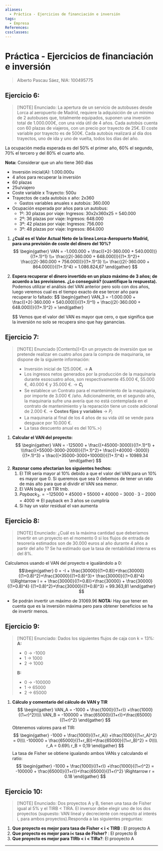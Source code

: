 ```yaml
---
aliases:
  - Práctica - Ejercicios de financiación e inversión
tags:
  - Empresa
References: 
cssclasses:
---
```

# Práctica - Ejercicios de financiación e inversión
> Alberto Pascau Sáez, NIA: 100495775

## Ejercicio 6:

> [!NOTE] Enunciado: 
>  La apertura de un servicio de autobuses desde Lorca al aeropuerto de Madrid, requiere la adquisición de un mínimo de 2 autobuses que, totalmente equipados, suponen una inversión total de 1.000.000€, con una vida útil de 4 años. Cada autobús cuenta con 60 plazas de viajeros, con un precio por trayecto de 25€. El coste variable por trayecto es de 500€. Cada autobús realizará al día dos trayectos, uno de ida y uno de vuelta, todos los días del año.
>  
 La ocupación media esperada es del 50% el primer año, 60% el segundo, 70% el tercero y del 80% el cuarto año.
 
**Nota:** Considerar que un año tiene 360 días
+ Inversión inicial(A): 1.000.000u
+ 4 años para recuperar la inversión
+ 60 plazas
+ 25u/viajero
+ Coste variable x Trayecto: 500u
+ Trayectos de cada autobús x año: 2x360
	+ Gastos variables anuales x autobús: 360.000
+ Ocupación esperada por años para un autobus:
	+ 1º: 30 plazas por viaje: Ingresos: 30x2x360x25 = 540.000
	+ 2º: 36 plazas por viaje: Ingresos: 648.000
	+ 3º: 42 plazas por viaje: Ingresos: 756.000
	+ 3º: 48 plazas por viaje: Ingresos: 864.000

1. **¿Cuál es el Valor Actual Neto de la línea Lorca-Aeropuerto Madrid, para una previsión de coste del dinero del 10%?**
   $$
   \begin{gather}
   VAN = -1.000.000 + \frac{(+2(-360.000 + 540.000))}{(1+.1)^1} \\+ \frac{(2(-360.000 + 648.000))}{(1+.1)^2}+  \frac{(2(-360.000 + 756.000))}{(1+.1)^3} \\+ \frac{(2(-360.000 + 864.000))}{(1+.1)^4} = 1.086.824,67
   \end{gather}
   $$
   
2. **Espera recuperar el dinero invertido en un plazo máximo de 3 años; de acuerdo a las previsiones. ¿Lo conseguirá? (cuantifique la respuesta).**
   Podemos utilizar el análisis del VAN anterior pero solo con dos años, luego veremos cual es el tiempo exacto de ese tercer año para recuperar lo faltado:
   $$
   \begin{gather}
VAN_3 = -1.000.000 + \frac{(+2(-360.000 + 540.000))}{(1+.1)^1} + \frac{(2(-360.000 + 648.000))}{(1+.1)^2} = 
\end{gather}
   
   $$
   Vemos que el valor del VAN es mayor que cero, o que significa que la inversión no solo se recupera sino que hay ganancias. 

## Ejercicio 7:

> [!NOTE] Enunciado
> [Contents](<En un proyecto de inversión que se pretende realizar en cuatro años para la compra
de maquinaria, se dispone de la siguiente información:
>- Inversión inicial de 125.000€. → **A**
>- Los ingresos netos generados por la producción de la maquinaria durante esoscuatro años, son respectivamente 45.000 €, 55.000 €, 40.000 € y 35.000 €. → **$C_i$**
>- Se establece un Contrato para el mantenimiento de la maquinaria, por importe de
>3.000 € /año. Adicionalmente, en el segundo año, la maquinaria sufre una avería
>que no está contemplada en el contrato de mantenimiento y la reparación tiene un
>coste adicional de 2.000 €. → **Costes fijos y variables** → $P_i$
>- La maquinaria al final de los 4 años de su vida útil se vende para desguace por
>10.000 €.
>- La tasa descuento anual es del 10%.>)


1. **Calcular el VAN del proyecto:**
   $$
   \begin{gather}
VAN = -125000 + \frac{(+45000-3000)}{(1+.1)^1} + \\\frac{(+55000-3000-2000)}{(1+.1)^2}+  \frac{(+40000 -3000)}{(1+.1)^3} + \frac{(+35000-3000+10000)}{(1+.1)^4} = 10989.34
\end{gather}
$$
2. **Razonar como afectarían los siguientes hechos:**
	1. El TIR sería mayor al 10% debido a que el valor del VAN para un 10% es mayor que 0. Si queremos que sea 0 debemos de tener un ratio de más alto para que al dividir el VAN sea menor. 
	2. El VAN baja y el TIR tmb. 
	3. $Payback_3. = -125000 + 45000 + 55000 + 40000 - 3000\cdot 3 - 2000 = 4000$ => El payback en 3 años se cumpliría
	4. Si hay un valor residual el van aumenta

## Ejercicio 8:

> [!NOTE]  Enunciado:
> ¿Cuál es la máxima cantidad que deberíamos invertir en un proyecto en el momento 0 si los flujos de entrada de tesorería estimados son de 30.000 euros al año durante 4 años a partir del año 1? Se ha estimado que la tasa de rentabilidad interna es del 8%. 

Calculamos usando el VAN del proyecto e igualándolo a 0: 
$$\begin{gather}
0 = -I + \frac{30000}{(1+0.8)}+\frac{30000}{(1+0.8)^2}+\frac{30000}{(1+0.8)^3}+ \frac{30000}{(1+0.8)^4} \\\Rightarrow I =  + \frac{30000}{(1+0.8)}+\frac{30000} + \frac{30000}{(1+0.8)^4} {(1+0.8)^2}+\frac{30000}{(1+0.8)^3} = 99.363,81
\end{gather}
$$
+ Se podrán invertir un máximo de 31069.96
**NOTA:** Hay que tener en cuenta que es la inversión máxima pero para obtener beneficios se ha de invertir menos.

## Ejercicio 9:

> [!NOTE] Enunciado:
>  Dados los siguientes flujos de caja con k = 13%:
>  **A:** 
>  + 0 → -1000 
>  + 1 → 1000
>  + 2 → 1000
>  
>  **B:**
>  + 0 → -100000 
>  + 1 → 65000
>  + 2 → 65000

1. **Cálculo y comentario del cálculo de VAN y TIR**
   $$
   \begin{gather}
VAN_A = -1000 + \frac{1000}{(1+r)} +\frac{1000}{(1+r)^2}\\\\
VAN_B = -100000 + \frac{65000}{(1+r)}+\frac{65000}{(1+r)^2}
\end{gather}
$$
Obtenemos valores para el TIR:
$$
\begin{gather}
-1000 + \frac{1000}{(1+r_A)} +\frac{1000}{(1+r_A)^2} = 0\\\\
-100000 + \frac{65000}{(1+r_B)}+\frac{65000}{(1+r_B)^2} = 0\\\\
r_A = 0.69\\
r_B = 0,19
\end{gather}
$$
La tasa de Fisher se obtiene igualando ambos VANs y calculando el ratio: 
$$
\begin{gather}
-1000 + \frac{1000}{(1+r)} +\frac{1000}{(1+r)^2} = 
-100000 + \frac{65000}{(1+r)}+\frac{65000}{(1+r)^2} \Rightarrow r = 0.18
\end{gather}
$$


## Ejercicio 10: 

> [!NOTE] Enunciado: 
> Dos proyectos A y B, tienen una tasa de Fisher igual al 5% y el TIRB < TIRA. El inversor debe elegir uno de los dos proyectos (supuesto: VAN lineal y decreciente con respecto al interés i, para ambos proyectos).Responda a las siguientes preguntas:
> 
1. **Que proyecto es mejor para tasa de Fisher < i < TIRB** : El proyecto A
2. **Que proyecto es mejor para i< tasa de FIsher?** : El proyecto B
3. **Que proyecto es mejor para TIRb < i < TIRa?**: El prooyecto A


***
 